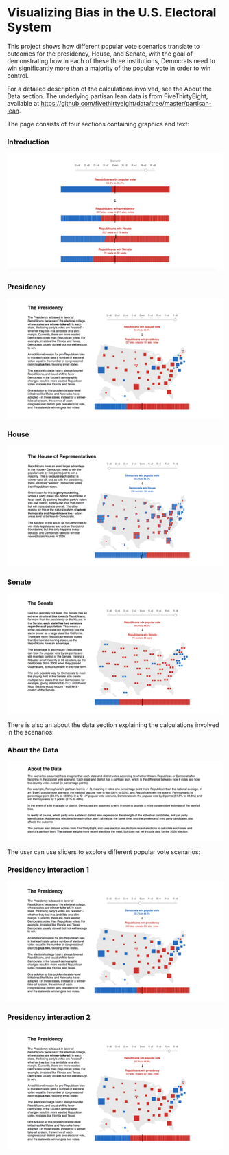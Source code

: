 # Visualizing Bias in the U.S. Electoral System

This project shows how different popular vote scenarios translate to outcomes for the presidency, House, and Senate, with the goal of demonstrating how in each of these three institutions, Democrats need to win significantly more than a majority of the popular vote in order to win control. 

For a detailed description of the calculations involved, see the About the Data section. The underlying partisan lean data is from FiveThirtyEight, available at https://github.com/fivethirtyeight/data/tree/master/partisan-lean. 


The page consists of four sections containing graphics and text:

### Introduction
![An image of the introduction section, showing four bar charts](https://github.com/wmerrow/Will-ProgVisFA20/blob/master/final_project/media/figure1.png)

### Presidency
![An image of the presidency section, showing a map and bar chart of how states vote in the electoral college if the national popular vote is even](https://github.com/wmerrow/Will-ProgVisFA20/blob/master/final_project/media/figure2.png)

### House
![An image of the House section, showing a map and bar chart of how districts vote if the national popular vote is even](https://github.com/wmerrow/Will-ProgVisFA20/blob/master/final_project/media/figure3.png)

### Senate
![An image of the Senate section, showing a map and bar chart of how states vote if the national popular vote is even](https://github.com/wmerrow/Will-ProgVisFA20/blob/master/final_project/media/figure4.png)

There is also an about the data section explaining the calculations involved in the scenarios:

### About the Data
![An image of the About the Data section](https://github.com/wmerrow/Will-ProgVisFA20/blob/master/final_project/media/figure5.png)

The user can use sliders to explore different popular vote scenarios:

### Presidency interaction 1
![An image of the presidency section showing a scenario where Democrats win the popular vote but lose the electoral college](https://github.com/wmerrow/Will-ProgVisFA20/blob/master/final_project/media/figure6.png)

### Presidency interaction 2
![An image of the presidency section showing a scenario where Republicans win the popular vote and the electoral college](https://github.com/wmerrow/Will-ProgVisFA20/blob/master/final_project/media/figure7.png)

